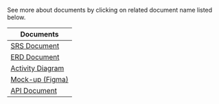 See more about documents by clicking on related document name listed below.

| Documents |
|   ---  | 
| [SRS Document](https://github.com/seldacllk/9_academy_documents/blob/main/pair_3/Analiz/pair3_srs_document_10102024.pdf)|
| [ERD Document](https://drive.google.com/file/d/1VhqCzVvM6SdZwW1jm_T3nyLdFik8PYtw/view?usp=sharing)|
| [Activity Diagram](https://drive.google.com/file/d/1af-WojCj37iAVu9FF_QYn0NudDOX3AQ3/view?usp=sharing)|
| [Mock-up (Figma)](https://www.figma.com/design/7XGmajjGamDhqtXKmiyXBj/sep_25_test?node-id=0-1&t=GkkuO2VbzjYA1Oze-1)|
| [API Document](https://github.com/seldacllk/9_academy_documents/blob/main/pair_3/Analiz/Pair3_API_11082024.pdf)|
